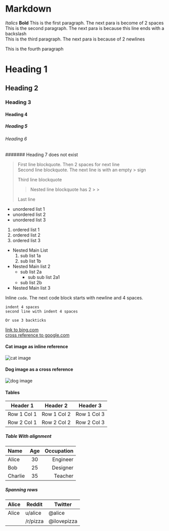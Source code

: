 # Markdown
*Italics* **Bold**
This is the first paragraph. The next para is become of 2 spaces  
This is the second paragraph. The next para is because this line ends with a backslash \
This is the third paragraph. The next para is because of 2 newlines

This is the fourth paragraph
# Heading 1
## Heading 2
### Heading 3
#### Heading 4
##### Heading 5
###### Heading 6
####### Heading 7 does not exist  
> First line blockquote. Then 2 spaces for next line  
> Second line blockquote. The next line is with an empty > sign
>
> Third line blockquote
>
> > Nested line blockquote has 2 > >
>
> Last line

* unordered list 1
* unordered list 2
* unordered list 3

1. ordered list 1
1. ordered list 2
1. ordered list 3

* Nested Main List
    1. sub list 1a
    1. sub list 1b
* Nested Main list 2
    + sub list 2a
        * sub sub list 2a1
    + sub list 2b
* Nested Main list 3

Inline `code`. The next code block starts with newline and 4 spaces.

    indent 4 spaces
    second line with indent 4 spaces

```
Or use 3 backticks
```
[link to bing.com](www.bing.com)  
[cross reference to google.com][id]  
#### Cat image as inline reference
![cat image](cat.jpg)  
#### Dog image as a cross reference
![dog image][dogid]

[id]: www.google.com "Google"
[dogid]: dog.jpg "Dog"

#### Tables

| Header 1 | Header 2 | Header 3 |
|----------|----------|----------|
| Row 1 Col 1 | Row 1 Col 2 | Row 1 Col 3 |
| Row 2 Col 1 | Row 2 Col 2 | Row 2 Col 3 |

##### Table With alignment

| Name       | Age | Occupation   |
|:-----------|:---:|-------------:|
| Alice      |  30 |     Engineer |
| Bob        |  25 |     Designer |
| Charlie    |  35 |      Teacher |

##### Spanning rows

| Alice | Reddit   | Twitter     |
| ----- | -------- | ----------- |
| Alice | u/alice  | @alice      |
|       | /r/pizza | @ilovepizza |


